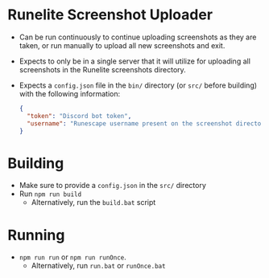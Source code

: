 # Runelite Screenshot Uploader
- Can be run continuously to continue uploading screenshots as they are taken,
  or run manually to upload all new screenshots and exit.
- Expects to only be in a single server that it will utilize for uploading all
  screenshots in the Runelite screenshots directory.
- Expects a `config.json` file in the `bin/` directory (or `src/` before building)
  with the following information:

  ```json
  {
  	"token": "Discord bot token",
  	"username": "Runescape username present on the screenshot directory"
  }
  ```


# Building
- Make sure to provide a `config.json` in the `src/` directory
- Run `npm run build`
  - Alternatively, run the `build.bat` script

# Running
- `npm run run` or `npm run runOnce`.
  - Alternatively, run `run.bat` or `runOnce.bat`
